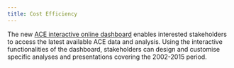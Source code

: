 ```yaml
---
title: Cost Efficiency
---
```



The new [ACE interactive online dashboard][acedashboard] enables interested stakeholders to access
the latest available ACE data and analysis. Using the interactive functionalities of the dashboard,
stakeholders can design and customise specific analyses and presentations covering the 2002-2015 period.

[acedashboard]: http://www.eurocontrol.int/ACE/ACE-Home.html "ACE online dashboard"